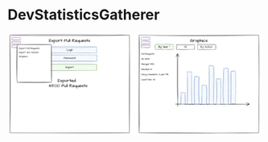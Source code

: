 # DevStatisticsGatherer


![Idea](https://github.com/DeadDogDeus/DevStatisticsGatherer/blob/main/Screenshots/Idea.png?raw=true)